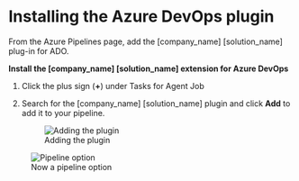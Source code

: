 # Installing the Azure DevOps plugin
From the Azure Pipelines page, add the [company_name] [solution_name] plug-in for ADO.

**Install the [company_name] [solution_name] extension for Azure DevOps**

1. Click the plus sign (**+**) under Tasks for Agent Job
1. Search for the [company_name] [solution_name] plugin and click **Add** to add it to your pipeline.


   <figure>
    <img src="../azureplugin/images/installing1.png"
         alt="Adding the plugin">
    <figcaption>Adding the plugin</figcaption>
</figure>

   <figure>
    <img src="../azureplugin/images/installing2.png"
         alt="Pipeline option">
    <figcaption>Now a pipeline option</figcaption>
</figure>
